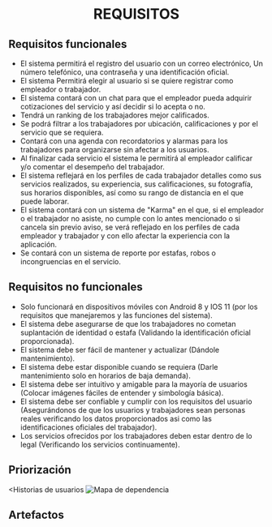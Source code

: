 <center><h1>REQUISITOS</h1></center>


## Requisitos funcionales        

- El sistema permitirá el registro del usuario con un correo electrónico, Un número telefónico, una contraseña y una identificación oficial. 
- El sistema Permitirá elegir al usuario si se quiere registrar como empleador o trabajador. 
- El sistema contará con un chat para que el empleador pueda adquirir cotizaciones del servicio y así decidir si lo acepta o no. 
- Tendrá un ranking de los trabajadores mejor calificados. 
- Se podrá filtrar a los trabajadores por ubicación, calificaciones y por el servicio que se requiera. 
- Contará con una agenda con recordatorios y alarmas para los trabajadores para organizarse sin afectar a los usuarios. 
- Al finalizar cada servicio el sistema le permitirá al empleador calificar y/o comentar el desempeño del trabajador. 
- El sistema reflejará en los perfiles de cada trabajador detalles como sus servicios realizados, su experiencia, sus calificaciones, su fotografía, sus horarios disponibles, así como su rango de distancia en el que puede laborar.
- El sistema contará con un sistema de "Karma" en el que, si el empleador o el trabajador no asiste, no cumple con lo antes mencionado o si cancela sin previo aviso, se verá reflejado en los perfiles de cada empleador y trabajador y con ello afectar la experiencia con la aplicación. 
- Se contará con un sistema de reporte por estafas, robos o incongruencias en el servicio.

## Requisitos no funcionales

 - Solo funcionará en dispositivos móviles con Android 8 y IOS 11 (por los requisitos que manejaremos y las funciones del sistema).
 - El sistema debe asegurarse de que los trabajadores no cometan suplantación de identidad o estafa (Validando la identificación oficial proporcionada).
 - El sistema debe ser fácil de mantener y actualizar (Dándole mantenimiento).
 - El sistema debe estar disponible cuando se requiera (Darle mantenimiento solo en horarios de baja demanda).
 - El sistema debe ser intuitivo y amigable para la mayoría de usuarios (Colocar imágenes fáciles de entender y simbología básica).
 - El sistema debe ser confiable y cumplir con los requisitos del usuario (Asegurándonos de que los usuarios y trabajadores sean personas reales verificando los datos proporcionados asi como las identificaciones oficiales del trabajador).
 - Los servicios ofrecidos por los trabajadores deben estar dentro de lo legal (Verificando los servicios continuamente).

## Priorización
<Historias de usuarios
![Mapa de dependencia](https://github.com/KarenCampos842/Equipo-4/assets/143464988/67b5eb22-929e-4acb-a404-ca18d35ccd49)

## Artefactos
